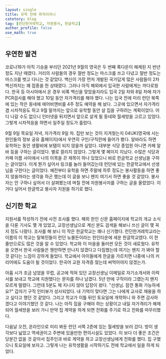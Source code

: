 ```yaml
---
layout: single
title: 유학 전에 취직이라니
catetory: blog
tag: [런던한겨레학교, 자원봉사, 한글학교]
author_profile: false
use_math: true
---
```


## **우연한 발견**

코로나19가 아직 기승을 부리던 2021년 9월의 영국은 두 번째 록다운이 해제된 지 반년 정도 지난 때였다. 거리의 사람들의 경우 절반 정도는 마스크를 쓰고 다녔고 절반 정도는 마스크를 벗고 다니는 것 같았다. 백신이 가장 먼저 개발된 국가답게 많은 사람들이 2차 백신까지는 꽤 접종을 한 상태였다. 그러나 아직 해외에서 입국한 사람에게는 까다로웠다. 한국 등 아시아에서 온 경우 비록 백신을 맞았을지라도 입국 2일 차와 8일 차에 자가 PCR검사를 해야 했고 10일 동안 자가격리를 해야 했다. 나는 입국 전에 미리 런던 북쪽에 있는 작은 동네에 에어비앤비를 4주 정도 예약을 해 놨다. 그곳에 있으면서 자가격리 겸 시차적응도 하고 9월 말까지는 앞으로 유학할 동안 살 집을 구하려는 계획이었다. 어디 나갈 수도 없으니 인터넷을 뒤지면서 앞으로 살게 될 동네와 월세방을 고르고 있었다. 그렇게 시차적응을 하면서 일주일 정도가 흘렀다.

9월 9일 목요일 저녁, 자가격리 9일 차. 집만 보는 것이 지겨웠는지 04UK(영국에 사는 한인들의 정보 공유 홈페이지)에서 우연히 구인/구직란에 들어가 봤다. 알바라도 하면 유학하는 동안 생활비에 보탬이 되지 않을까 싶었다. 대부분 식당 종업원 아니면 카페 알바 등을 구하는 글이었다. 별로 끌리지 않았다. 그렇게 몇 페이지 지났다. 수많은 식당과 카페 이름 사이에서 나의 이목을 끈 제목이 하나 있었으니 바로 한글학교 선생님을 구하는 글이었다. 이게 뭔가 싶어서 링크를 눌러 들어갔는데 런던에 있는 한글학교에서 선생님을 구한다는 글이었다. 예전부터 유학을 하면 주말에 하루 정도는 봉사활동을 하면 좋지 않을까라는 생각을 하곤 했는데 이 글을 보니 왠지 여기서 하면 좋을 것 같았다. 봉사자는 안 구하나 싶어서 더 살펴봤는데 며칠 전에 자원봉사자를 구하는 글을 올렸었다. 이거다 싶어서 한글학교 봉사자 지원을 하기로 했다. 


## **신기한 학교**

지원서를 작성하기 전에 사전 조사를 했다. 해외 한인 신문 홈페이지에 학교의 개교 소식을 다룬 기사도 몇 개 있었고, 교장선생님으로 계신 분도 검색을 해보니 쓰신 글이 몇 꼭지 정도 나왔다. 조사를 해 보니 이 작은 한글학교는 꽤나 신기했다. 런던한겨레학교라는 이름의 이 학교는 탈북민들이 런던 뉴몰든이라는 한인타운에 세운 한글학교였다. 이 한 줄만으로도 많은 것을 알 수 있었다. 학교와 이 마을을 둘러싼 모든 것이 새로웠다. 유학을 오면서 한국 사람들은 웬만하면 만나지 않겠다고 다짐했는데 여기는 왠지 가 봐야 할 것 같다는 느낌이 강하게 들었다. 학교에서 아이들에게 한글을 가르치면 나중에 나의 커리어에도 도움이 될 것이었다. 한국어 교원 자격증 땄는데 써먹어야지 않겠는가.

아홉 시가 조금 넘었을 무렵, 공고에 적혀 있던 교장선생님 이메일로 자기소개서와 이력서를 보내고 학교에 지원했다는 문자를 하나 남겼다. 5년 만에 구직이라 그랬는지 왠지 모르게 떨렸다. 그런데 5분도 채 지나지 않아 답장이 왔다. "선생님. 잠깐 통화 가능하세요?" 갑자기 구직 인터뷰가 성사되었다. 내 기억이 맞다면 그는 나에게 교사로 채용을 하고 싶다고 했던 것 같았다. 그리고 학교가 이틀 뒤인 토요일에 개학하니 와 주면 감사하겠다고 이야기했던 것 같다. 나는 아직 집을 구해야 하는 상황이고 내일 자가격리가 해제되어 월세방을 보러 가니 만약 집 계약을 하게 되면 전화를 주기로 하고 전화를 마무리했다.  

다음날 오전, 온라인으로 미리 봐둔 런던 서쪽 2존에 있는 월세방을 보러 갔다. 방이 생각보다 넓었고 역세권이고 주변에 있을만한 편의시설도 있었다. 이 보다 더 좋은 조건은 당분간 없을 것 같아서 집주인과 바로 계약을 하고 교장선생님에게 전화를 했다. 집 구했으니 토요일에 보자고. 그렇게 나는 유학생활을 시작하기도 전에 학교에서 일을 하게 되었다.